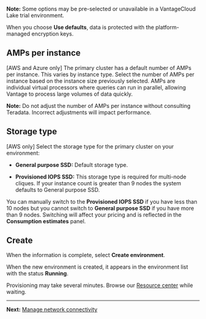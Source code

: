 **Note:** Some options may be pre-selected or unavailable in a VantageCloud Lake trial environment.

When you choose **Use defaults**, data is protected with the platform-managed encryption keys.

## AMPs per instance


[AWS and Azure only] The primary cluster has a default number of AMPs per instance. This varies by instance type. Select the number of AMPs per instance based on the instance size previously selected. AMPs are individual virtual processors where queries can run in parallel, allowing Vantage to process large volumes of data quickly.

**Note:** Do not adjust the number of AMPs per instance without consulting Teradata. Incorrect adjustments will impact performance.

## Storage type


[AWS only] Select the storage type for the primary cluster on your environment:

-   **General purpose SSD:** Default storage type.


-   **Provisioned IOPS SSD:** This storage type is required for multi-node cliques. If your instance count is greater than 9 nodes the system defaults to General purpose SSD.


You can manually switch to the **Provisioned IOPS SSD** if you have less than 10 nodes but you cannot switch to **General purpose SSD** if you have more than 9 nodes. Switching will affect your pricing and is reflected in the **Consumption estimates** panel.

## Create


When the information is complete, select **Create environment**.

When the new environment is created, it appears in the environment list with the status **Running**.

Provisioning may take several minutes. Browse our [Resource center](xex1721168413281.md) while waiting.

---

**Next:** [Manage network connectivity](cqk1721231159841.md)

